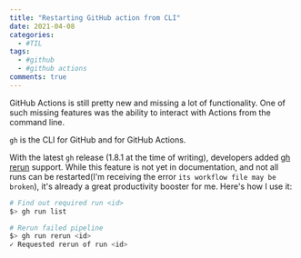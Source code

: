 ```yaml
---
title: "Restarting GitHub action from CLI"
date: 2021-04-08
categories:
  - #TIL
tags:
  - #github
  - #github actions
comments: true
---
```


GitHub Actions is still pretty new and missing a lot of functionality. One of
such missing features was the ability to interact with Actions from the command
line.

`gh` is the CLI for GitHub and for GitHub Actions. 

With the latest `gh` release (1.8.1 at the time of writing), developers added
[gh rerun](https://github.com/cli/cli/commit/216cfb631f6d1b34e7fc0529344fa367faee59c6)
support. While this feature is not yet in documentation, and not all runs can be
restarted(I'm receiving the error `its workflow file may be broken`), it's already
a great productivity booster for me. Here's how I use it:

```bash
# Find out required run <id>
$> gh run list

# Rerun failed pipeline
$> gh run rerun <id>
✓ Requested rerun of run <id>
```
